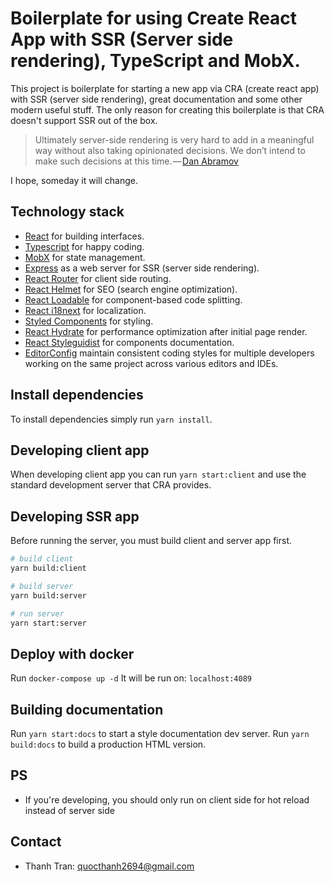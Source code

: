# Boilerplate for using Create React App with SSR (Server side rendering), TypeScript and MobX.
This project is boilerplate for starting a new app via CRA (create react app) with SSR (server side rendering), great documentation and some other modern useful stuff.
The only reason for creating this boilerplate is that CRA doesn't support SSR out of the box.

> Ultimately server-side rendering is very hard to add in a meaningful way without also taking opinionated decisions. We don’t intend to make such decisions at this time. — [Dan Abramov](https://github.com/facebook/create-react-app/issues/990#issuecomment-257172453)

I hope, someday it will change.   
 

## Technology stack
* [React](https://reactjs.org/) for building interfaces.
* [Typescript](https://www.typescriptlang.org/) for happy coding.
* [MobX](https://mobx.js.org/) for state management.
* [Express](https://expressjs.com/) as a web server for SSR (server side rendering).
* [React Router](https://github.com/ReactTraining/react-router) for client side routing.
* [React Helmet](https://github.com/nfl/react-helmet) for SEO (search engine optimization).
* [React Loadable](https://github.com/jamiebuilds/react-loadable) for component-based code splitting.
* [React i18next](https://react.i18next.com/) for localization.
* [Styled Components](https://www.styled-components.com/) for styling.
* [React Hydrate](https://reactjs.org/docs/react-dom.html#hydrate) for performance optimization after initial page render.  
* [React Styleguidist](https://react-styleguidist.js.org/) for components documentation.
* [EditorConfig](https://editorconfig.org/) maintain consistent coding styles for multiple developers working on the same project across various editors and IDEs.

## Install dependencies
To install dependencies simply run ``yarn install``.

## Developing client app
When developing client app you can run ``yarn start:client`` and use the standard development server that CRA provides.

## Developing SSR app
Before running the server, you must build client and server app first.
```bash
# build client
yarn build:client

# build server
yarn build:server

# run server
yarn start:server
```

## Deploy with docker
Run ```docker-compose up -d```
It will be run on: ```localhost:4089```

## Building documentation
Run ``yarn start:docs`` to start a style documentation dev server.
Run ``yarn build:docs`` to build a production HTML version.

## PS
- If you're developing, you should only run on client side for hot reload instead of server side

## Contact
- Thanh Tran: quocthanh2694@gmail.com
